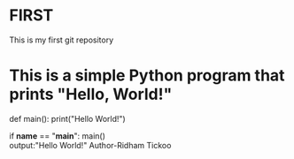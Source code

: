# FIRST
This is my first git repository
<br>
# This is a simple Python program that prints "Hello, World!"
def main():
    print("Hello World!")

if __name__ == "__main__":
    main()
<br>
output:"Hello World!"
Author-Ridham Tickoo
